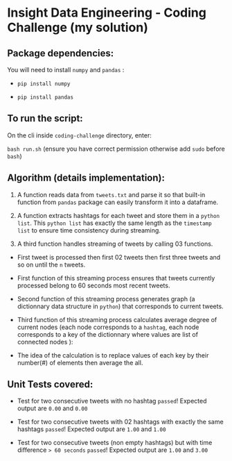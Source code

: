 Insight Data Engineering - Coding Challenge (my solution)
===========================================================

## Package dependencies:

You will need to install `numpy` and `pandas` :

* `pip install numpy`

* `pip install pandas`

## To run the script:
On the cli inside `coding-challenge` directory, enter: 

`bash run.sh` 
(ensure you have correct permission otherwise add `sudo` before `bash`)


## Algorithm (details implementation):

1. A function reads data from `tweets.txt` and parse it so that built-in function from `pandas` package can easily transform it into a dataframe.

2. A function  extracts hashtags for each tweet and store them in a `python list`. This `python list` has exactly the same length as the `timestamp list` to ensure time
consistency during streaming.

3. A third function handles streaming of tweets by calling 03 functions.

 * First tweet is processed then first 02 tweets then first three tweets and so on until the `n` tweets.

 * First function of this streaming process ensures that tweets currently processed belong to 60 seconds most recent tweets.

 * Second function of this streaming process generates graph (a dictionnary data structure in `python`) that corresponds to current tweets.

 * Third function of this streaming process calculates average degree of current nodes (each node corresponds to a `hashtag`, each node corresponds to a key of the dictionnary where values are list of connected nodes ):

 * The idea of the calculation is to replace values of each key by their number(#) of elements then average the all. 



## Unit Tests covered:

* Test for two consecutive tweets with no hashtag `passed`! Expected output are `0.00` and `0.00`

* Test for two consecutive tweets with 02 hashtags with exactly the same hashtags `passed`! Expected output are `1.00` and `1.00`

* Test for two consecutive tweets (non empty hashtags) but with time difference `> 60 seconds` `passed`! Expected output are `1.00` and `3.00`
